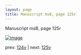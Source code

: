 ```yaml
---
layout: page
title: Manuscript msB, page 125r
---
```


Manuscript msB, page 125r

[![image](http://www.homermultitext.org/iipsrv?OBJ=IIP,1.0&FIF=/project/homer/pyramidal/deepzoom/hmt/vbbifolio/v1/vb_124v_125r.tif&WID=100&CVT=JPEG)](http://www.homermultitext.org/ict2/?urn=urn:cite2:hmt:vbbifolio.v1:vb_124v_125r)

prev:  [124v](../124v) | next:  [125v](../125v)

